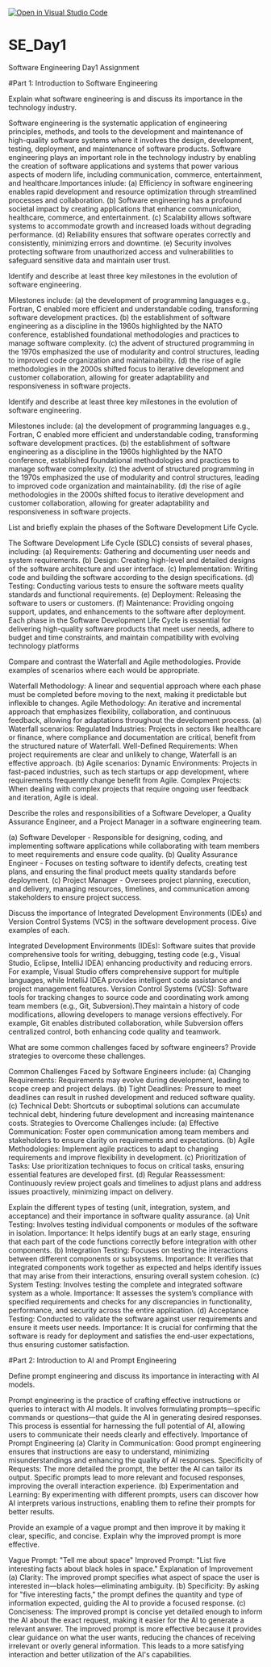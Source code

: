 [![Open in Visual Studio Code](https://classroom.github.com/assets/open-in-vscode-2e0aaae1b6195c2367325f4f02e2d04e9abb55f0b24a779b69b11b9e10269abc.svg)](https://classroom.github.com/online_ide?assignment_repo_id=18422636&assignment_repo_type=AssignmentRepo)
# SE_Day1
Software Engineering Day1 Assignment

#Part 1: Introduction to Software Engineering

Explain what software engineering is and discuss its importance in the technology industry.

Software engineering is the systematic application of engineering principles, methods, and tools to the development and maintenance of high-quality software systems where it involves the design, development, testing, deployment, and maintenance of software products.
Software engineering plays an important role in the technology industry by enabling the creation of software applications and systems that power various aspects of modern life, including communication, commerce, entertainment, and healthcare.Importances inlude: 
(a) Efficiency in software engineering enables rapid development and resource optimization through streamlined processes and collaboration.
(b) Software engineering has a profound societal impact by creating applications that enhance communication, healthcare, commerce, and entertainment.
(c) Scalability allows software systems to accommodate growth and increased loads without degrading performance.
(d) Reliability ensures that software operates correctly and consistently, minimizing errors and downtime.
(e) Security involves protecting software from unauthorized access and vulnerabilities to safeguard sensitive data and maintain user trust.


Identify and describe at least three key milestones in the evolution of software engineering.

Milestones include:
(a) the development of programming languages e.g., Fortran, C enabled more efficient and understandable coding, transforming software development practices. 
(b) the establishment of software engineering as a discipline in the 1960s highlighted by the NATO conference, established foundational methodologies and practices to manage software complexity. 
(c) the advent of structured programming in the 1970s emphasized the use of modularity and control structures, leading to improved code organization and maintainability. 
(d) the rise of agile methodologies in the 2000s shifted focus to iterative development and customer collaboration, allowing for greater adaptability and responsiveness in software projects.


Identify and describe at least three key milestones in the evolution of software engineering.

Milestones include:
(a) the development of programming languages e.g., Fortran, C enabled more efficient and understandable coding, transforming software development practices. 
(b) the establishment of software engineering as a discipline in the 1960s highlighted by the NATO conference, established foundational methodologies and practices to manage software complexity.
(c) the advent of structured programming in the 1970s emphasized the use of modularity and control structures, leading to improved code organization and maintainability.
(d) the rise of agile methodologies in the 2000s shifted focus to iterative development and customer collaboration, allowing for greater adaptability and responsiveness in software projects.


List and briefly explain the phases of the Software Development Life Cycle.

The Software Development Life Cycle (SDLC) consists of several phases, including:
(a) Requirements: Gathering and documenting user needs and system requirements.
(b) Design: Creating high-level and detailed designs of the software architecture and user interface.
(c) Implementation: Writing code and building the software according to the design specifications.
(d) Testing: Conducting various tests to ensure the software meets quality standards and functional requirements.
(e) Deployment: Releasing the software to users or customers.
(f) Maintenance: Providing ongoing support, updates, and enhancements to the software after deployment.
Each phase in the Software Development Life Cycle is essential for delivering high-quality software products that meet user needs, adhere to budget and time constraints, and maintain compatibility with evolving technology platforms


Compare and contrast the Waterfall and Agile methodologies. Provide examples of scenarios where each would be appropriate.

Waterfall Methodology: A linear and sequential approach where each phase must be completed before moving to the next, making it predictable but inflexible to changes.
Agile Methodology: An iterative and incremental approach that emphasizes flexibility, collaboration, and continuous feedback, allowing for adaptations throughout the development process.
(a) Waterfall scenarios: 
        Regulated Industries: Projects in sectors like healthcare or finance, where compliance and documentation are critical, benefit from the structured nature of Waterfall.
        Well-Defined Requirements: When project requirements are clear and unlikely to change, Waterfall is an effective approach.
(b) Agile scenarios:
        Dynamic Environments: Projects in fast-paced industries, such as tech startups or app development, where requirements frequently change benefit from Agile.
        Complex Projects: When dealing with complex projects that require ongoing user feedback and iteration, Agile is ideal.

            
Describe the roles and responsibilities of a Software Developer, a Quality Assurance Engineer, and a Project Manager in a software engineering team.

(a) Software Developer - Responsible for designing, coding, and implementing software applications while collaborating with team members to meet requirements and ensure code quality.
(b) Quality Assurance Engineer - Focuses on testing software to identify defects, creating test plans, and ensuring the final product meets quality standards before deployment.
(c) Project Manager - Oversees project planning, execution, and delivery, managing resources, timelines, and communication among stakeholders to ensure project success.


Discuss the importance of Integrated Development Environments (IDEs) and Version Control Systems (VCS) in the software development process. Give examples of each.

Integrated Development Environments (IDEs): Software suites that provide comprehensive tools for writing, debugging, testing code (e.g., Visual Studio, Eclipse, IntelliJ IDEA) enhancing productivity and reducing errors. For example, Visual Studio offers comprehensive support for multiple languages, while IntelliJ IDEA provides intelligent code assistance and project management features.
Version Control Systems (VCS): Software tools for tracking changes to source code and coordinating work among team members (e.g., Git, Subversion).They maintain a history of code modifications, allowing developers to manage versions effectively. For example, Git enables distributed collaboration, while Subversion offers centralized control, both enhancing code quality and teamwork.


What are some common challenges faced by software engineers? Provide strategies to overcome these challenges.

Common Challenges Faced by Software Engineers include:
(a) Changing Requirements: Requirements may evolve during development, leading to scope creep and project delays.
(b) Tight Deadlines: Pressure to meet deadlines can result in rushed development and reduced software quality.
(c) Technical Debt: Shortcuts or suboptimal solutions can accumulate technical debt, hindering future development and increasing maintenance costs.
Strategies to Overcome Challenges include:
(a) Effective Communication: Foster open communication among team members and stakeholders to ensure clarity on requirements and expectations.
(b) Agile Methodologies: Implement agile practices to adapt to changing requirements and improve flexibility in development.
(c) Prioritization of Tasks: Use prioritization techniques to focus on critical tasks, ensuring essential features are developed first.
(d) Regular Reassessment: Continuously review project goals and timelines to adjust plans and address issues proactively, minimizing impact on delivery.


Explain the different types of testing (unit, integration, system, and acceptance) and their importance in software quality assurance.
(a) Unit Testing: Involves testing individual components or modules of the software in isolation.
     Importance: It helps identify bugs at an early stage, ensuring that each part of the code functions correctly before integration with other components.
(b) Integration Testing: Focuses on testing the interactions between different components or subsystems.
     Importance: It verifies that integrated components work together as expected and helps identify issues that may arise from their interactions, ensuring overall system cohesion.
(c) System Testing: Involves testing the complete and integrated software system as a whole.
     Importance: It assesses the system’s compliance with specified requirements and checks for any discrepancies in functionality, performance, and security across the entire application.
(d) Acceptance Testing: Conducted to validate the software against user requirements and ensure it meets user needs.
     Importance: It is crucial for confirming that the software is ready for deployment and satisfies the end-user expectations, thus ensuring customer satisfaction.


#Part 2: Introduction to AI and Prompt Engineering

Define prompt engineering and discuss its importance in interacting with AI models.

Prompt engineering is the practice of crafting effective instructions or queries to interact with AI models. It involves formulating prompts—specific commands or questions—that guide the AI in generating desired responses. This process is essential for harnessing the full potential of AI, allowing users to communicate their needs clearly and effectively.
Importance of Prompt Engineering
(a) Clarity in Communication: Good prompt engineering ensures that instructions are easy to understand, minimizing misunderstandings and enhancing the quality of AI responses.
Specificity of Requests: The more detailed the prompt, the better the AI can tailor its output. Specific prompts lead to more relevant and focused responses, improving the overall interaction experience.
(b) Experimentation and Learning: By experimenting with different prompts, users can discover how AI interprets various instructions, enabling them to refine their prompts for better results.


Provide an example of a vague prompt and then improve it by making it clear, specific, and concise. Explain why the improved prompt is more effective.

Vague Prompt: "Tell me about space"
Improved Prompt: "List five interesting facts about black holes in space."
Explanation of Improvement
(a) Clarity: The improved prompt specifies what aspect of space the user is interested in—black holes—eliminating ambiguity.
(b) Specificity: By asking for "five interesting facts," the prompt defines the quantity and type of information expected, guiding the AI to provide a focused response.
(c) Conciseness: The improved prompt is concise yet detailed enough to inform the AI about the exact request, making it easier for the AI to generate a relevant answer.
The improved prompt is more effective because it provides clear guidance on what the user wants, reducing the chances of receiving irrelevant or overly general information. This leads to a more satisfying interaction and better utilization of the AI's capabilities.

